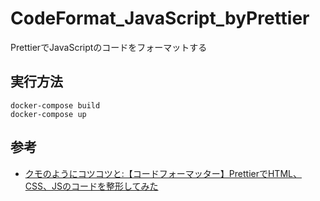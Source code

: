 # CodeFormat_JavaScript_byPrettier
PrettierでJavaScriptのコードをフォーマットする

## 実行方法

```
docker-compose build
docker-compose up
```



## 参考

- [クモのようにコツコツと:【コードフォーマッター】PrettierでHTML、CSS、JSのコードを整形してみた](https://www.i-ryo.com/entry/2020/01/25/213351#JS%E3%81%AE%E3%82%B3%E3%83%BC%E3%83%89%E6%95%B4%E5%BD%A2)